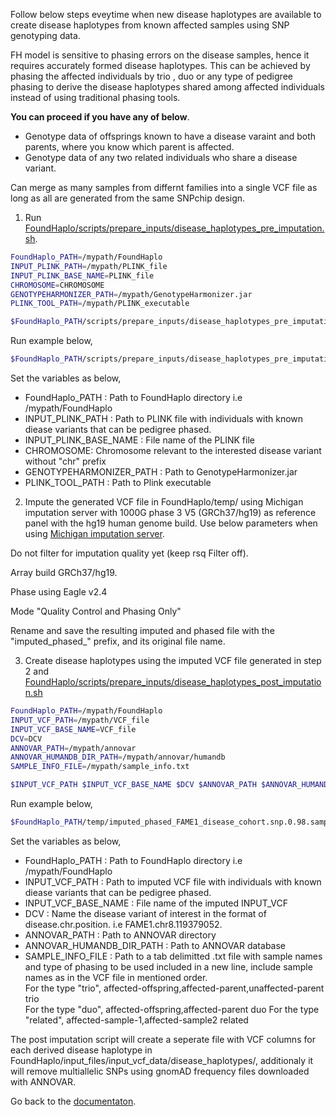 Follow below steps eveytime when new disease haplotypes are available to create disease haplotypes from known affected samples using SNP genotyping data.

FH model is sensitive to phasing errors on the disease samples, hence it requires accurately formed disease haplotypes. This can be achieved by phasing the affected individuals by trio , duo or any type of pedigree phasing to derive the disease haplotypes shared among affected individuals instead of using traditional phasing tools. 

**You can proceed if you have any of below**.

* Genotype data of offsprings known to have a disease varaint and both parents, where you know which parent is affected.
* Genotype data of any two related individuals who share a disease variant.

Can merge as many samples from differnt families into a single VCF file as long as all are generated from the same SNPchip design.

1. Run [FoundHaplo/scripts/prepare_inputs/disease_haplotypes_pre_imputation.sh](https://github.com/bahlolab/FoundHaplo/blob/main/scripts/prepare_inputs/disease_haplotypes_pre_imputation.sh).

```bash
FoundHaplo_PATH=/mypath/FoundHaplo
INPUT_PLINK_PATH=/mypath/PLINK_file
INPUT_PLINK_BASE_NAME=PLINK_file
CHROMOSOME=CHROMOSOME
GENOTYPEHARMONIZER_PATH=/mypath/GenotypeHarmonizer.jar
PLINK_TOOL_PATH=/mypath/PLINK_executable

$FoundHaplo_PATH/scripts/prepare_inputs/disease_haplotypes_pre_imputation.sh $FoundHaplo_PATH $INPUT_PLINK_PATH $INPUT_PLINK_BASE_NAME $CHROMOSOME $GENOTYPEHARMONIZER_PATH $PLINK_TOOL_PATH
```

Run example below,
```bash
$FoundHaplo_PATH/scripts/prepare_inputs/disease_haplotypes_pre_imputation.sh $FoundHaplo_PATH $FoundHaplo_PATH/example FAME1_disease_cohort 8 $GENOTYPEHARMONIZER_PATH $PLINK_TOOL_PATH
```

Set the variables as below,

* FoundHaplo_PATH : Path to FoundHaplo directory i.e /mypath/FoundHaplo
* INPUT_PLINK_PATH :  Path to PLINK file with individuals with known diease variants that can be pedigree phased.
* INPUT_PLINK_BASE_NAME : File name of the PLINK file 
* CHROMOSOME: Chromosome relevant to the interested disease variant without "chr" prefix
* GENOTYPEHARMONIZER_PATH : Path to GenotypeHarmonizer.jar
* PLINK_TOOL_PATH : Path to Plink executable 

2. Impute the generated VCF file in FoundHaplo/temp/ using Michigan imputation server with 1000G phase 3 V5 (GRCh37/hg19) as reference panel with the hg19 human genome build. Use below parameters when using [Michigan imputation server](https://imputationserver.sph.umich.edu/). 

Do not filter for imputation quality yet (keep rsq Filter off). 

Array build GRCh37/hg19.

Phase using Eagle v2.4

Mode "Quality Control and Phasing Only"

Rename and save the resulting imputed and phased file with the "imputed_phased_" prefix, and its original file name.

3. Create disease haplotypes using the imputed VCF file generated in step 2 and [FoundHaplo/scripts/prepare_inputs/disease_haplotypes_post_imputation.sh](https://github.com/bahlolab/FoundHaplo/blob/main/scripts/prepare_inputs/disease_haplotypes_post_imputation.sh) 

```bash
FoundHaplo_PATH=/mypath/FoundHaplo
INPUT_VCF_PATH=/mypath/VCF_file 
INPUT_VCF_BASE_NAME=VCF_file
DCV=DCV
ANNOVAR_PATH=/mypath/annovar 
ANNOVAR_HUMANDB_DIR_PATH=/mypath/annovar/humandb 
SAMPLE_INFO_FILE=/mypath/sample_info.txt 

$INPUT_VCF_PATH $INPUT_VCF_BASE_NAME $DCV $ANNOVAR_PATH $ANNOVAR_HUMANDB_DIR_PATH $SAMPLE_INFO_FILE
```
Run example below,
```bash
$FoundHaplo_PATH/temp/imputed_phased_FAME1_disease_cohort.snp.0.98.sample.0.98.chr8.vcf.gz imputed_phased_FAME1_disease_cohort.snp.0.98.sample.0.98.chr8.vcf.gz FAME1.chr8.119379052. $ANNOVAR_PATH $ANNOVAR_HUMANDB_DIR_PATH $FoundHaplo_PATH/example/sample_info.txt
```

Set the variables as below,

* FoundHaplo_PATH : Path to FoundHaplo directory i.e /mypath/FoundHaplo
* INPUT_VCF_PATH :  Path to imputed VCF file with individuals with known diease variants that can be pedigree phased.
* INPUT_VCF_BASE_NAME : File name of the imputed INPUT_VCF 
* DCV : Name the disease variant of interest in the format of disease.chr.position. i.e FAME1.chr8.119379052.
* ANNOVAR_PATH : Path to ANNOVAR directory
* ANNOVAR_HUMANDB_DIR_PATH : Path to ANNOVAR database
* SAMPLE_INFO_FILE : Path to a tab delimitted .txt file with sample names and type of phasing to be used included in a new line, include sample names as in the VCF file in mentioned order.   
For the type "trio", affected-offspring,affected-parent,unaffected-parent trio  
For the type "duo", affected-offspring,affected-parent duo
For the type "related", affected-sample-1,affected-sample2 related

The post imputation script will create a seperate file with VCF columns for each derived disease haplotype in FoundHaplo/input_files/input_vcf_data/disease_haplotypes/, additionaly it will remove multiallelic SNPs using gnomAD frequency files downloaded with ANNOVAR. 


Go back to the [documentaton](https://github.com/bahlolab/FoundHaplo/blob/main/Documentation/Guide%20to%20run%20FoundHaplo.md).



